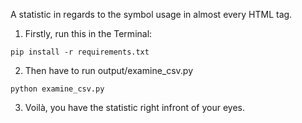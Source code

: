 A statistic in regards to the symbol usage in almost every HTML tag.

1. Firstly, run this in the Terminal:
```
pip install -r requirements.txt
```

2. Then have to run output/examine_csv.py
```
python examine_csv.py
```

3. Voilà, you have the statistic right infront of your eyes. 
